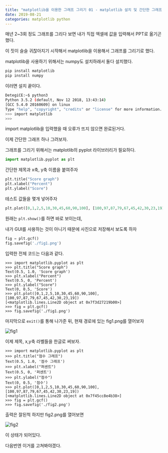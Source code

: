 ```yaml
---
title: "matplotlib을 이용한 그래프 그리기 01 - matplotlib 설치 및 간단한 그래프 그리기"
date: 2019-08-21
categories: matplotlib python
---
```


매년 2~3회 정도 그래프를 그리다 보면 내가 직접 엑셀에 값을 입력해서 PPT로 옮기곤 했다.

이 짓이 슬슬 귀찮아지기 시작해서 matplotlib을 이용해서 그래프를 그리기로 했다.

matplotlib을 사용하기 위해서는 numpy도 설치하래서 둘다 설치했다.

~~~python
pip install matplotlib
pip install numpy
~~~

이러면 설치 끝이다.

~~~sh
DetegiCE:~$ python3
Python 3.5.2 (default, Nov 12 2018, 13:43:14)
[GCC 5.4.0 20160609] on linux
Type "help", "copyright", "credits" or "license" for more information.
>>> import matplotlib
>>>
~~~

import matplotlib을 입력했을 때 오류가 뜨지 않으면 완료된거다.

이제 간단한 그래프 하나 그려보자.

그래프를 그리기 위해서는 matplotlib의 pyplot 라이브러리가 필요하다.

~~~python
import matplotlib.pyplot as plt
~~~

간단한 제목과 x축, y축 이름을 붙여주자

~~~python
plt.title("Score graph")
plt.xlabel("Percent")
plt.ylabel("Score")
~~~

테스트 값들을 몇개 넣어주자

~~~python
plt.plot([0,1,2,5,10,30,45,60,90,100], [100,97,87,79,67,45,42,30,23,19])
~~~

원래는 ```plt.show()```를 하면 바로 보이는데,

내가 GUI를 사용하는 것이 아니기 때문에 사진으로 저장해서 보도록 하자

~~~python
fig = plt.gcf()
fig.savefig('./fig1.png')
~~~

입력한 전체 코드는 다음과 같다.

~~~shell
>>> import matplotlib.pyplot as plt
>>> plt.title("Score graph")
Text(0.5, 1.0, 'Score graph')
>>> plt.xlabel("Percent")
Text(0.5, 0, 'Percent')
>>> plt.ylabel("Score")
Text(0, 0.5, 'Score')
>>> plt.plot([0,1,2,5,10,30,45,60,90,100], [100,97,87,79,67,45,42,30,23,19])
[<matplotlib.lines.Line2D object at 0x7f3d27219b00>]
>>> fig = plt.gcf()
>>> fig.savefig('./fig1.png')
~~~

마지막으로 ```exit()```를 통해 나가준 뒤, 현재 경로에 있는 fig1.png를 열어보자

![fig1](https://user-images.githubusercontent.com/26007107/63390528-6f627d80-c3ea-11e9-908f-ebd2399a4150.png)

이제 제목, x,y축 라벨들을 한글로 써보자.

~~~shell
>>> import matplotlib.pyplot as plt
>>> plt.title("점수 그래프")
Text(0.5, 1.0, '점수 그래프')
>>> plt.xlabel("퍼센트")
Text(0.5, 0, '퍼센트')
>>> plt.ylabel("점수")
Text(0, 0.5, '점수')
>>> plt.plot([0,1,2,5,10,30,45,60,90,100], [100,97,87,79,67,45,42,30,23,19])
[<matplotlib.lines.Line2D object at 0x7f45cc8e4b38>]
>>> fig = plt.gcf()
>>> fig.savefig('./fig2.png')
~~~

출력은 잘된척 하지만 fig2.png를 열어보면

![fig2](https://user-images.githubusercontent.com/26007107/63390696-ed268900-c3ea-11e9-8fd0-945a33186d5e.png)

이 상태가 되어있다.

다음번엔 이거를 고쳐봐야겠다.

